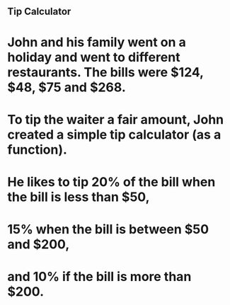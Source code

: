 ## Tip Calculator

# John and his family went on a holiday and went to different restaurants. The bills were $124, $48, $75 and $268.
# To tip the waiter a fair amount, John created a simple tip calculator (as a function). 
# He likes to tip 20% of the bill when the bill is less than $50, 
# 15% when the bill is between $50 and $200, 
# and 10% if the bill is more than $200.